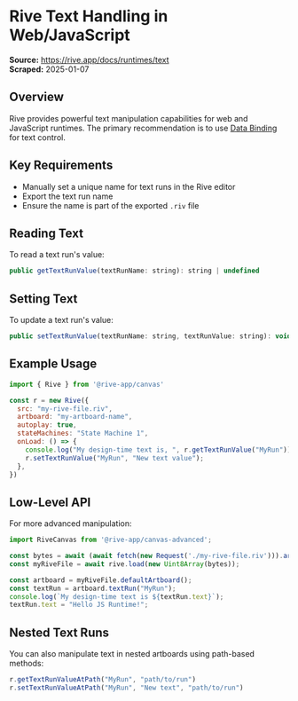 # Rive Text Handling in Web/JavaScript

**Source:** https://rive.app/docs/runtimes/text  
**Scraped:** 2025-01-07  

## Overview

Rive provides powerful text manipulation capabilities for web and JavaScript runtimes. The primary recommendation is to use [Data Binding](/docs/runtimes/data-binding) for text control.

## Key Requirements

- Manually set a unique name for text runs in the Rive editor
- Export the text run name
- Ensure the name is part of the exported `.riv` file

## Reading Text

To read a text run's value:

```javascript
public getTextRunValue(textRunName: string): string | undefined
```

## Setting Text

To update a text run's value:

```javascript
public setTextRunValue(textRunName: string, textRunValue: string): void
```

## Example Usage

```javascript
import { Rive } from '@rive-app/canvas'

const r = new Rive({
  src: "my-rive-file.riv",
  artboard: "my-artboard-name",
  autoplay: true,
  stateMachines: "State Machine 1",
  onLoad: () => {
    console.log("My design-time text is, ", r.getTextRunValue("MyRun"));
    r.setTextRunValue("MyRun", "New text value");
  },
})
```

## Low-Level API

For more advanced manipulation:

```javascript
import RiveCanvas from '@rive-app/canvas-advanced';

const bytes = await (await fetch(new Request('./my-rive-file.riv'))).arrayBuffer();
const myRiveFile = await rive.load(new Uint8Array(bytes));

const artboard = myRiveFile.defaultArtboard();
const textRun = artboard.textRun("MyRun");
console.log(`My design-time text is ${textRun.text}`);
textRun.text = "Hello JS Runtime!";
```

## Nested Text Runs

You can also manipulate text in nested artboards using path-based methods:

```javascript
r.getTextRunValueAtPath("MyRun", "path/to/run")
r.setTextRunValueAtPath("MyRun", "New text", "path/to/run")
```